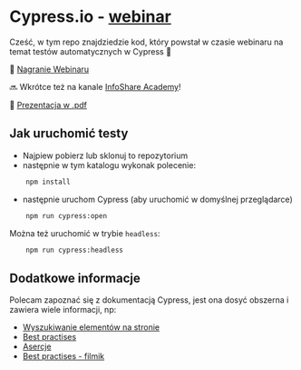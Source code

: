 # Cypress.io - [webinar](https://www.facebook.com/infoshareacademy/videos/559972424930641/)


Cześć, w tym repo znajdziedzie kod, który powstał w czasie webinaru na temat testów automatycznych w Cypress 🙂

🎥 [Nagranie Webinaru](https://www.facebook.com/infoshareacademy/videos/559972424930641/) 

🔜 Wkrótce też na kanale [InfoShare Academy](https://www.youtube.com/channel/UC5wCWXYVEXlQ8Fay9UcF7bw)! 

📄 [Prezentacja w .pdf](https://github.com/infoshareacademy/2020-04-28_webinar_Cypress/blob/master/Cypress%20-%20Webinar%202020.pdf)

## Jak uruchomić testy

- Najpiew pobierz lub sklonuj to repozytorium 
- następnie w tym katalogu wykonak polecenie:  
```bash
    npm install
```
- następnie uruchom Cypress (aby uruchomić w domyślnej przeglądarce)
``` bash
    npm run cypress:open
```


Można też uruchomić w trybie `headless`:
```bash 
    npm run cypress:headless
```


## Dodatkowe informacje

Polecam zapoznać się z dokumentacją Cypress, jest ona dosyć obszerna i zawiera wiele informacji, np: 
- [Wyszukiwanie elementów na stronie](https://docs.cypress.io/api/commands/get.html)
- [Best practises](https://docs.cypress.io/guides/references/best-practices.html)
- [Asercje](https://docs.cypress.io/guides/references/assertions.html)
- [Best practises - filmik](https://www.youtube.com/watch?v=5XQOK0v_YRE)
